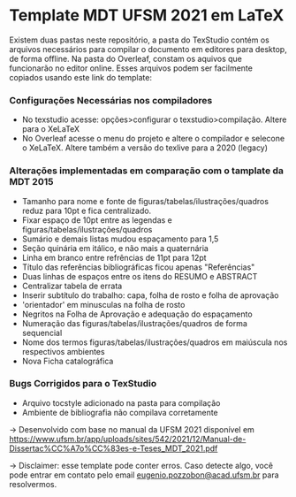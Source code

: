 # Template MDT UFSM 2021 em LaTeX

Existem duas pastas neste repositório, a pasta do TexStudio contém os arquivos necessários para compilar o documento em editores para desktop, de forma offline. Na pasta do Overleaf, constam os aquivos que funcionarão no editor online. Esses arquivos podem ser facilmente copiados usando este link do template: 

### Configurações Necessárias nos compiladores

* No texstudio acesse: opções>configurar o texstudio>compilação. Altere para o XeLaTeX 
* No Overleaf acesse o menu do projeto e altere o compilador e selecone o XeLaTeX. Altere também a versão do texlive para a 2020 (legacy)

### Alterações implementadas em comparação com o tamplate da MDT 2015

* Tamanho para nome e fonte de figuras/tabelas/ilustrações/quadros reduz para 10pt e fica centralizado.
* Fixar espaço de 10pt entre as legendas e figuras/tabelas/ilustrações/quadros
* Sumário e demais listas mudou espaçamento para 1,5
* Seção quinária em itálico, e não mais a quaternária
* Linha em branco entre refrências de 11pt para 12pt
* Título das referências bibliográficas ficou apenas "Referências"
* Duas linhas de espaços entre os itens do RESUMO e ABSTRACT
* Centralizar tabela de errata
* Inserir subtítulo do trabalho: capa, folha de rosto e folha de aprovação
* 'orientador' em minusculas na folha de rosto
* Negritos na Folha de Aprovação e adequação do espaçamento
* Numeração das figuras/tabelas/ilustrações/quadros de forma sequencial
* Nome dos termos figuras/tabelas/ilustrações/quadros em maiúscula nos respectivos ambientes
* Nova Ficha catalográfica

### Bugs Corrigidos para o TexStudio
* Arquivo tocstyle adicionado na pasta para compilação
* Ambiente de bibliografia não compilava corretamente 


-> Desenvolvido com base no manual da UFSM 2021 disponível em https://www.ufsm.br/app/uploads/sites/542/2021/12/Manual-de-Dissertac%CC%A7o%CC%83es-e-Teses_MDT_2021.pdf

-> Disclaimer: esse template pode conter erros. Caso detecte algo, você pode entrar em contato pelo email eugenio.pozzobon@acad.ufsm.br para resolvermos.
